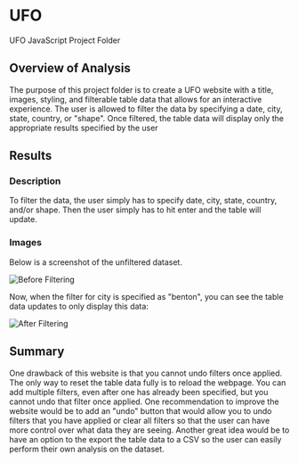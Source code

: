 # UFO
UFO JavaScript Project Folder
## Overview of Analysis
The purpose of this project folder is to create a UFO website with a title, images, styling, and filterable table data that allows for an interactive experience. The user is allowed to filter the data by specifying a date, city, state, country, or "shape". Once filtered, the table data will display only the appropriate results specified by the user
## Results
### Description
To filter the data, the user simply has to specify date, city, state, country, and/or shape. Then the user simply has to hit enter and the table will update. 
### Images
Below is a screenshot of the unfiltered dataset. 

![Before Filtering](https://github.com/SethBoswell/UFO/blob/main/static/images/beforefilter.png)


Now, when the filter for city is specified as "benton", you can see the table data updates to only display this data:

![After Filtering](https://github.com/SethBoswell/UFO/blob/main/static/images/afterfilter.png)

## Summary
One drawback of this website is that you cannot undo filters once applied. The only way to reset the table data fully is to reload the webpage. You can add multiple filters, even after one has already been specified, but you cannot undo that filter once applied. 
One recommendation to improve the website would be to add an "undo" button that would allow you to undo filters that you have applied or clear all filters so that the user can have more control over what data they are seeing. Another great idea would be to have an option to the export the table data to a CSV so the user can easily perform their own analysis on the dataset.
